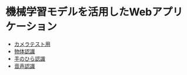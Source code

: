 # 機械学習モデルを活用したWebアプリケーション

- [カメラテスト用](./Cam-Test/index.html)
- [物体認識](./ObjectDetector/index.html)
- [手のひら認識](./Handpose/index.html)
- [音声認識](./SoundClassifier/index.html)
  